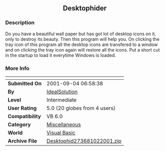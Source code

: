 ﻿<div align="center">

## Desktophider


</div>

### Description

Do you have a beautiful wall paper but has got lot of desktop icons on it, only to destroy its beauty. Then this program will help you. On clicking the tray icon of this program all the desktop icons are transfered to a window and on clicking the tray icon again will restore all the icons. Put a short cut in the startup to load it everytime Windows is loaded.
 
### More Info
 


<span>             |<span>
---                |---
**Submitted On**   |2001-09-04 06:58:38
**By**             |[IdealSolution](https://github.com/Planet-Source-Code/PSCIndex/blob/master/ByAuthor/idealsolution.md)
**Level**          |Intermediate
**User Rating**    |5.0 (20 globes from 4 users)
**Compatibility**  |VB 6\.0
**Category**       |[Miscellaneous](https://github.com/Planet-Source-Code/PSCIndex/blob/master/ByCategory/miscellaneous__1-1.md)
**World**          |[Visual Basic](https://github.com/Planet-Source-Code/PSCIndex/blob/master/ByWorld/visual-basic.md)
**Archive File**   |[Desktophid273681022001\.zip](https://github.com/Planet-Source-Code/idealsolution-desktophider__1-26952/archive/master.zip)








